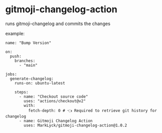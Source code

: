 # gitmoji-changelog-action
runs gitmoji-changelog and commits the changes

example:
```
name: "Bump Version"

on:
  push:
    branches:
      - "main"

jobs:
  generate-changelog:
    runs-on: ubuntu-latest

    steps:
      - name: "Checkout source code"
        uses: "actions/checkout@v2"
        with:
          fetch-depth: 0 # 👈 Required to retrieve git history for changelog
      - name: Gitmoji Changelog Action
        uses: MarkLyck/gitmoji-changelog-action@1.0.2
```